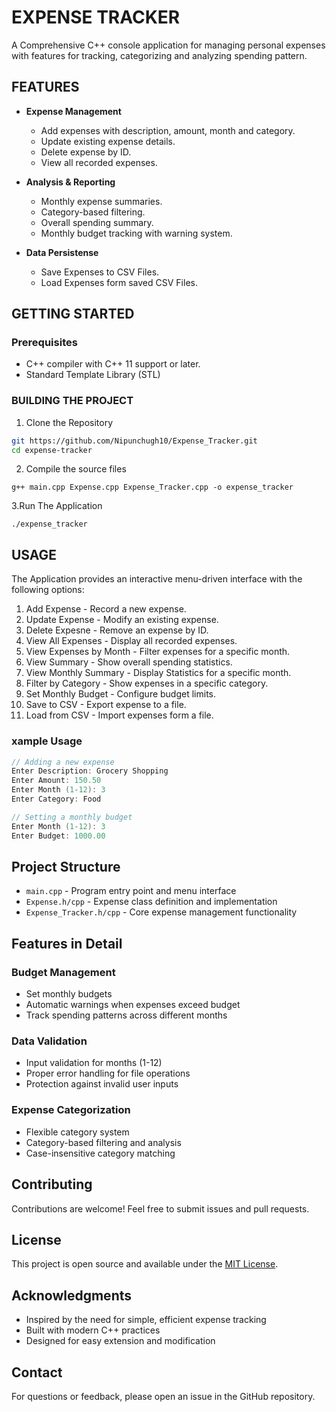 # EXPENSE TRACKER

A Comprehensive C++ console application for managing personal expenses with features for tracking, categorizing and analyzing spending pattern.

## FEATURES

- **Expense Management**
    - Add expenses with description, amount, month and category.
    - Update existing expense details.
    - Delete expense by ID.
    - View all recorded expenses.
      
- **Analysis & Reporting**
  - Monthly expense summaries.
  - Category-based filtering.
  - Overall spending summary.
  - Monthly budget tracking with warning system.
    
- **Data Persistense**
  - Save Expenses to CSV Files.
  - Load Expenses form saved CSV Files.

## GETTING STARTED

### Prerequisites

  - C++ compiler with C++ 11 support or later.
  - Standard Template Library (STL)

### BUILDING THE PROJECT

1. Clone the Repository
```bash
git https://github.com/Nipunchugh10/Expense_Tracker.git
cd expense-tracker
```
2. Compile the source files
```
g++ main.cpp Expense.cpp Expense_Tracker.cpp -o expense_tracker
```
3.Run The Application
```
./expense_tracker
```

## USAGE

The Application provides an interactive menu-driven interface with the following options:

1. Add Expense - Record a new expense.
2. Update Expense - Modify an existing expense.
3. Delete Expesne - Remove an expense by ID.
4. View All Expenses - Display all recorded expenses.
5. View Expenses by Month - Filter expenses for a specific month.
6. View Summary - Show overall spending statistics.
7. View Monthly Summary - Display Statistics for a specific month.
8. Filter by Category - Show expenses in a specific category.
9. Set Monthly Budget - Configure budget limits.
10. Save to CSV - Export expense to a file.
11. Load from CSV - Import expenses form a file.

### xample Usage

```cpp
// Adding a new expense
Enter Description: Grocery Shopping
Enter Amount: 150.50
Enter Month (1-12): 3
Enter Category: Food

// Setting a monthly budget
Enter Month (1-12): 3
Enter Budget: 1000.00
```

## Project Structure

- `main.cpp` - Program entry point and menu interface
- `Expense.h/cpp` - Expense class definition and implementation
- `Expense_Tracker.h/cpp` - Core expense management functionality

## Features in Detail

### Budget Management
- Set monthly budgets
- Automatic warnings when expenses exceed budget
- Track spending patterns across different months

### Data Validation
- Input validation for months (1-12)
- Proper error handling for file operations
- Protection against invalid user inputs

### Expense Categorization
- Flexible category system
- Category-based filtering and analysis
- Case-insensitive category matching

## Contributing

Contributions are welcome! Feel free to submit issues and pull requests.

## License

This project is open source and available under the [MIT License](LICENSE).

## Acknowledgments

- Inspired by the need for simple, efficient expense tracking
- Built with modern C++ practices
- Designed for easy extension and modification

## Contact

For questions or feedback, please open an issue in the GitHub repository.

